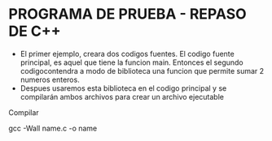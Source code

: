 # PROGRAMA DE PRUEBA - REPASO DE C++

* El primer ejemplo, creara dos codigos fuentes. El codigo fuente principal, es aquel que tiene la funcion main. Entonces el segundo codigocontendra a modo de biblioteca una funcion que permite sumar 2 numeros enteros.
* Despues usaremos esta biblioteca en el codigo principal y se compilarán ambos archivos para crear un archivo ejecutable

Compilar

gcc -Wall name.c -o name


